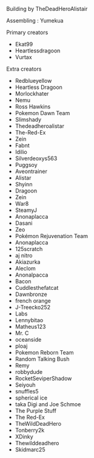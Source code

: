 Building by TheDeadHeroAlistair

Assembling : Yumekua

Primary creators
- Ekat99
- Heartlessdragoon
- Vurtax 

Extra creators
- Redblueyellow
- Heartless Dragoon
- Morlockhater
- Nemu
- Ross Hawkins
- Pokemon Dawn Team
- Slimshady
- Thedeadheroalistar
- The-Red-Ex
- Zein
- Fabnt 
- Idilio
- Silverdeoxys563
- Puggsoy
- Aveontrainer
- Alistar
- Shyinn 
- Dragoon
- Zein
- War8
- SteamyJ
- Anonaplacca
- Dasani
- Zeo
- Pokémon Rejuvenation Team
- Anonaplacca
- 125scratch
- aj nitro
- Akiazurka
- Aleclom
- Anonalpacca
- Bacon
- Cuddlesthefatcat
- Dawnbronze
- french orange
- J-Treecko252
- Labs
- Lennybitao
- Matheus123
- Mr. C
- oceanside
- ploaj
- Pokemon Reborn Team
- Random Talking Bush
- Remy
- robbydude
- RocketSeviperShadow
- Seiyouh
- snuffles5
- spherical ice
- taka Digi and Joe Schmoe
- The Purple Stuff
- The Red-Ex
- TheWildDeadHero
- Tonberry2k
- XDinky
- Thewilddeadhero
- Skidmarc25

